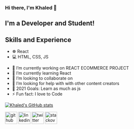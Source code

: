 ### Hi there, I'm Khaled 👋
## I'm a Developer and Student!

## Skills and Experience
* ☸ React
* 💻 HTML, CSS, JS 


- 🔭 I’m currently working on REACT ECOMMERCE PROJECT
- 🌱 I’m currently learning React
- 👯 I’m looking to collaborate on 
- 🤔 I’m looking for help with with other content creators
- 🥅 2021 Goals: Learn as much as js
- ⚡ Fun fact: I love to Code

[![Khaled's GitHub stats](https://github-readme-stats.vercel.app/api?username=KhaledShehataA)](https://github.com/anuraghazra/github-readme-stats)


[<img src='https://cdn.jsdelivr.net/npm/simple-icons@3.0.1/icons/github.svg' alt='github' height='40'>](https://github.com/KhaledShehataA)  [<img src='https://cdn.jsdelivr.net/npm/simple-icons@3.0.1/icons/linkedin.svg' alt='linkedin' height='40'>](https://www.linkedin.com/in/khaledshehata/)  [<img src='https://cdn.jsdelivr.net/npm/simple-icons@3.0.1/icons/twitter.svg' alt='twitter' height='40'>](https://twitter.com/khaledahmed224)  [<img src='https://cdn.jsdelivr.net/npm/simple-icons@3.0.1/icons/stackoverflow.svg' alt='stackoverflow' height='40'>](https://stackoverflow.com/users/khaled-shehata) 
